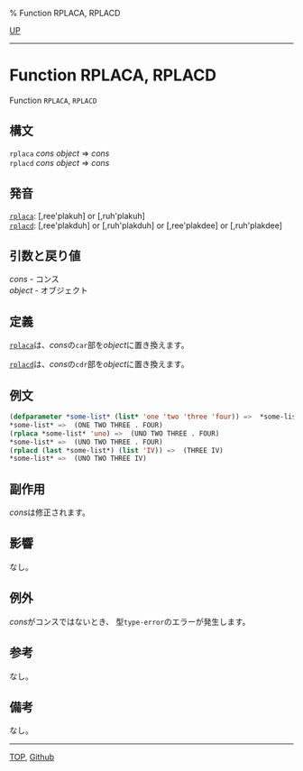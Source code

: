 % Function RPLACA, RPLACD

[UP](14.2.html)  

---

# Function RPLACA, RPLACD


Function `RPLACA`, `RPLACD`


## 構文

`rplaca` *cons* *object* => *cons*  
`rplacd` *cons* *object* => *cons*


## 発音

[`rplaca`](14.2.rplaca.html): [,ree'plakuh] or [,ruh'plakuh]  
[`rplacd`](14.2.rplaca.html): [,ree'plakduh] or [,ruh'plakduh] or [,ree'plakdee] or [,ruh'plakdee]


## 引数と戻り値

*cons* - コンス  
*object* - オブジェクト


## 定義

[`rplaca`](14.2.rplaca.html)は、*cons*の`car`部を*object*に置き換えます。

[`rplacd`](14.2.rplaca.html)は、*cons*の`cdr`部を*object*に置き換えます。


## 例文

```lisp
(defparameter *some-list* (list* 'one 'two 'three 'four)) =>  *some-list*
*some-list* =>  (ONE TWO THREE . FOUR)
(rplaca *some-list* 'uno) =>  (UNO TWO THREE . FOUR)
*some-list* =>  (UNO TWO THREE . FOUR)
(rplacd (last *some-list*) (list 'IV)) =>  (THREE IV)
*some-list* =>  (UNO TWO THREE IV)
```


## 副作用

*cons*は修正されます。


## 影響

なし。


## 例外

*cons*がコンスではないとき、
型`type-error`のエラーが発生します。


## 参考

なし。


## 備考

なし。


---
[TOP](index.html),  [Github](https://github.com/nptcl/npt-japanese)

